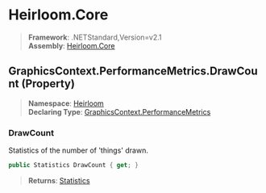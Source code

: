 # Heirloom.Core

> **Framework**: .NETStandard,Version=v2.1  
> **Assembly**: [Heirloom.Core][0]

## GraphicsContext.PerformanceMetrics.DrawCount (Property)

> **Namespace**: [Heirloom][0]  
> **Declaring Type**: [GraphicsContext.PerformanceMetrics][1]

### DrawCount

Statistics of the number of 'things' drawn.

```cs
public Statistics DrawCount { get; }
```

> **Returns**: [Statistics][2]

[0]: ../../../Heirloom.Core.md
[1]: ../GraphicsContext.PerformanceMetrics.md
[2]: ../Statistics.md
